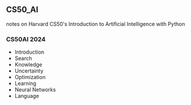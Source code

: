 ## CS50_AI
notes on Harvard CS50's Introduction to Artificial Intelligence with Python

### CS50AI 2024

- Introduction
- Search
- Knowledge
- Uncertainty
- Optimization
- Learning
- Neural Networks
- Language
